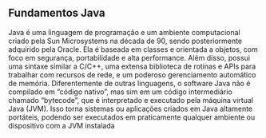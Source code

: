## Fundamentos Java

Java é uma linguagem de programação e um ambiente computacional criado pela Sun Microsystems na década de 90, sendo posteriormente adquirido pela Oracle. Ela é baseada em classes e orientada a objetos, com foco em segurança, portabilidade e alta performance. Além disso, possui uma sintaxe similar a C/C++, uma extensa biblioteca de rotinas e APIs para trabalhar com recursos de rede, e um poderoso gerenciamento automático de memória. Diferentemente de outras linguagens, o software Java não é compilado em “código nativo”, mas sim em um código intermediário chamado “bytecode”, que é interpretado e executado pela máquina virtual Java (JVM). Isso torna sistemas ou aplicações criados em Java altamente portáteis, podendo ser executados em praticamente qualquer ambiente ou dispositivo com a JVM instalada
